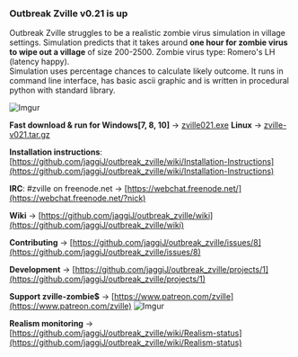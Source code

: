 ### Outbreak Zville v0.21 is up 

Outbreak Zville struggles to be a realistic  zombie virus simulation in village settings.
Simulation predicts that it takes around __one hour for zombie virus to wipe out a village__ of size 200-2500.
Zombie virus type: Romero's LH (latency happy).  
Simulation uses percentage chances to calculate likely outcome. It runs in command line interface, has basic ascii graphic and is written in procedural python with standard library.

![Imgur](https://i.imgur.com/d5SR4Qv.png)

**Fast download & run for Windows[7, 8, 10]** -> [zville021.exe](https://github.com/jaggiJ/outbreak_zville/releases/download/v0.21/zville021.exe)   **Linux** -> [zville-v021.tar.gz](https://github.com/jaggiJ/outbreak_zville/releases/download/v0.21/zville-v021.tar.gz)

**Installation instructions**: [https://github.com/jaggiJ/outbreak_zville/wiki/Installation-Instructions](https://github.com/jaggiJ/outbreak_zville/wiki/Installation-Instructions)

**IRC**: #zville on freenode.net -> [https://webchat.freenode.net/](https://webchat.freenode.net/?nick)

**Wiki** -> [https://github.com/jaggiJ/outbreak_zville/wiki](https://github.com/jaggiJ/outbreak_zville/wiki)

**Contributing** -> [https://github.com/jaggiJ/outbreak_zville/issues/8](https://github.com/jaggiJ/outbreak_zville/issues/8)

**Development** -> [https://github.com/jaggiJ/outbreak_zville/projects/1](https://github.com/jaggiJ/outbreak_zville/projects/1)  

**Support zville-zombie$** -> [https://www.patreon.com/zville](https://www.patreon.com/zville)    ![Imgur](https://i.imgur.com/S44353Z.png)  

**Realism monitoring** -> [https://github.com/jaggiJ/outbreak_zville/wiki/Realism-status](https://github.com/jaggiJ/outbreak_zville/wiki/Realism-status)
